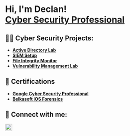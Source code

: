 <h1>Hi, I'm Declan!<br/><a href="https://linkedin.com/in/declan-secord">Cyber Security Professional</a></h1>

<h2>👨‍💻 Cyber Security Projects:</h2>

- [<b>Active Directory Lab</b>](https://github.com/declansecord/ActiveDirectoryLab)
- [<b>SIEM Setup</b>](https://github.com/declansecord/SIEMSetup)
- [<b>File Integrity Monitor</b>](https://github.com/declansecord/FileIntegrityMonitor)
- [<b>Vulnerability Management Lab</b>](https://github.com/declansecord/VulnerabilityManagementLab)


<h2>📃 Certifications</h2>

- [<b>Google Cyber Security Professional</b>](https://i.imgur.com/56nFljI.png)
- [<b>Belkasoft iOS Forensics</b>](https://i.imgur.com/7SU5Rt9.png)

<h2> 🤳 Connect with me:</h2>

[<img align="left" alt="Declan Secord | LinkedIn" width="22px" src="https://www.iconsdb.com/icons/preview/white/linkedin-3-xxl.png" />][linkedin]

[linkedin]: https://linkedin.com/in/declan-secord

